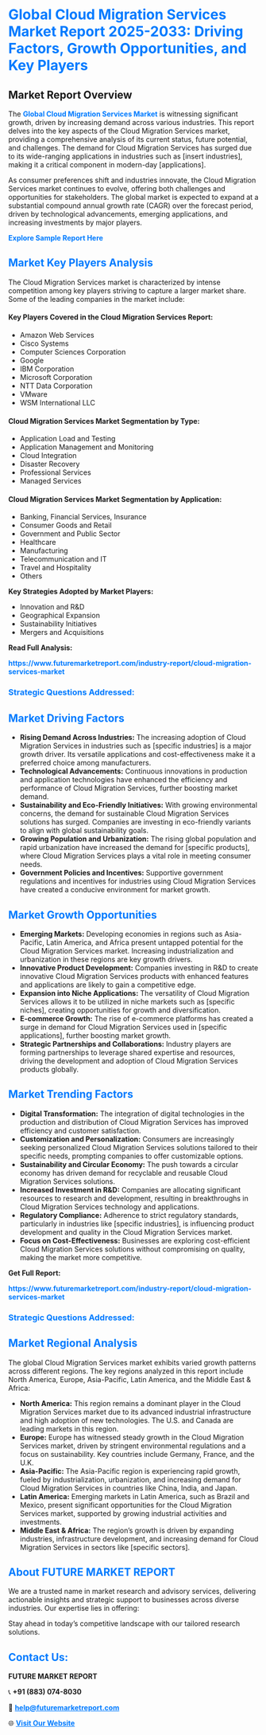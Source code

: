 <h1 style="color: #007BFF;">Global Cloud Migration Services Market Report 2025-2033: Driving Factors, Growth Opportunities, and Key Players</h1>

<section id="overview">
<h2>Market Report Overview</h2>
<p>The <a href="https://www.futuremarketreport.com/industry-report/cloud-migration-services-market" style="color: #007BFF; text-decoration: none;"><strong>Global Cloud Migration Services Market</strong></a> is witnessing significant growth, driven by increasing demand across various industries. This report delves into the key aspects of the Cloud Migration Services market, providing a comprehensive analysis of its current status, future potential, and challenges. The demand for Cloud Migration Services has surged due to its wide-ranging applications in industries such as [insert industries], making it a critical component in modern-day [applications].</p>
<p>As consumer preferences shift and industries innovate, the Cloud Migration Services market continues to evolve, offering both challenges and opportunities for stakeholders. The global market is expected to expand at a substantial compound annual growth rate (CAGR) over the forecast period, driven by technological advancements, emerging applications, and increasing investments by major players.</p>
</section>

<section id="overview">
<p><a href="https://www.futuremarketreport.com/request-sample/reportId=47783" style="color: #007BFF; text-decoration: none;"><strong>Explore Sample Report Here</strong></a></p>
</section>

<section id="key-players">
<h2 style="color: #007BFF;">Market Key Players Analysis</h2>
<p>The Cloud Migration Services market is characterized by intense competition among key players striving to capture a larger market share. Some of the leading companies in the market include:</p>
<h4>Key Players Covered in the Cloud Migration Services Report:</h4>
<ul><li>Amazon Web Services</li><li>Cisco Systems</li><li>Computer Sciences Corporation</li><li>Google</li><li>IBM Corporation</li><li>Microsoft Corporation</li><li>NTT Data Corporation</li><li>VMware</li><li>WSM International LLC</li></ul>
<h4>Cloud Migration Services Market Segmentation by Type:</h4>
<ul><li>Application Load and Testing</li><li>Application Management and Monitoring</li><li>Cloud Integration</li><li>Disaster Recovery</li><li>Professional Services</li><li>Managed Services</li></ul>

<h4>Cloud Migration Services Market Segmentation by Application:</h4>
<ul><li>Banking, Financial Services, Insurance</li><li>Consumer Goods and Retail</li><li>Government and Public Sector</li><li>Healthcare</li><li>Manufacturing</li><li>Telecommunication and IT</li><li>Travel and Hospitality</li><li>Others</li></ul>
<p><strong>Key Strategies Adopted by Market Players:</strong></p>
<ul>
<li>Innovation and R&D</li>
<li>Geographical Expansion</li>
<li>Sustainability Initiatives</li>
<li>Mergers and Acquisitions</li>
</ul>
</section>

<section>
<p><strong>Read Full Analysis: </strong></p><a href="https://www.futuremarketreport.com/industry-report/cloud-migration-services-market" style="color: #007BFF; text-decoration: none;"><strong>https://www.futuremarketreport.com/industry-report/cloud-migration-services-market</strong></a>
<h3 style="color: #007BFF;">Strategic Questions Addressed:</h3>
</section>

<section id="driving-factors">
<h2 style="color: #007BFF;">Market Driving Factors</h2>
<ul>
<li><strong>Rising Demand Across Industries:</strong> The increasing adoption of Cloud Migration Services in industries such as [specific industries] is a major growth driver. Its versatile applications and cost-effectiveness make it a preferred choice among manufacturers.</li>
<li><strong>Technological Advancements:</strong> Continuous innovations in production and application technologies have enhanced the efficiency and performance of Cloud Migration Services, further boosting market demand.</li>
<li><strong>Sustainability and Eco-Friendly Initiatives:</strong> With growing environmental concerns, the demand for sustainable Cloud Migration Services solutions has surged. Companies are investing in eco-friendly variants to align with global sustainability goals.</li>
<li><strong>Growing Population and Urbanization:</strong> The rising global population and rapid urbanization have increased the demand for [specific products], where Cloud Migration Services plays a vital role in meeting consumer needs.</li>
<li><strong>Government Policies and Incentives:</strong> Supportive government regulations and incentives for industries using Cloud Migration Services have created a conducive environment for market growth.</li>
</ul>
</section>

<section id="growth-opportunities">
<h2 style="color: #007BFF;">Market Growth Opportunities</h2>
<ul>
<li><strong>Emerging Markets:</strong> Developing economies in regions such as Asia-Pacific, Latin America, and Africa present untapped potential for the Cloud Migration Services market. Increasing industrialization and urbanization in these regions are key growth drivers.</li>
<li><strong>Innovative Product Development:</strong> Companies investing in R&D to create innovative Cloud Migration Services products with enhanced features and applications are likely to gain a competitive edge.</li>
<li><strong>Expansion into Niche Applications:</strong> The versatility of Cloud Migration Services allows it to be utilized in niche markets such as [specific niches], creating opportunities for growth and diversification.</li>
<li><strong>E-commerce Growth:</strong> The rise of e-commerce platforms has created a surge in demand for Cloud Migration Services used in [specific applications], further boosting market growth.</li>
<li><strong>Strategic Partnerships and Collaborations:</strong> Industry players are forming partnerships to leverage shared expertise and resources, driving the development and adoption of Cloud Migration Services products globally.</li>
</ul>
</section>

<section id="trending-factors">
<h2 style="color: #007BFF;">Market Trending Factors</h2>
<ul>
<li><strong>Digital Transformation:</strong> The integration of digital technologies in the production and distribution of Cloud Migration Services has improved efficiency and customer satisfaction.</li>
<li><strong>Customization and Personalization:</strong> Consumers are increasingly seeking personalized Cloud Migration Services solutions tailored to their specific needs, prompting companies to offer customizable options.</li>
<li><strong>Sustainability and Circular Economy:</strong> The push towards a circular economy has driven demand for recyclable and reusable Cloud Migration Services solutions.</li>
<li><strong>Increased Investment in R&D:</strong> Companies are allocating significant resources to research and development, resulting in breakthroughs in Cloud Migration Services technology and applications.</li>
<li><strong>Regulatory Compliance:</strong> Adherence to strict regulatory standards, particularly in industries like [specific industries], is influencing product development and quality in the Cloud Migration Services market.</li>
<li><strong>Focus on Cost-Effectiveness:</strong> Businesses are exploring cost-efficient Cloud Migration Services solutions without compromising on quality, making the market more competitive.</li>
</ul>
</section>

<section>
<p><strong>Get Full Report: </strong></p><a href="https://www.futuremarketreport.com/industry-report/cloud-migration-services-market" style="color: #007BFF; text-decoration: none;"><strong>https://www.futuremarketreport.com/industry-report/cloud-migration-services-market</strong></a>
<h3 style="color: #007BFF;">Strategic Questions Addressed:</h3>
</section>


<section id="regional-analysis">
<h2 style="color: #007BFF;">Market Regional Analysis</h2>
<p>The global Cloud Migration Services market exhibits varied growth patterns across different regions. The key regions analyzed in this report include North America, Europe, Asia-Pacific, Latin America, and the Middle East & Africa:</p>
<ul>
<li><strong>North America:</strong> This region remains a dominant player in the Cloud Migration Services market due to its advanced industrial infrastructure and high adoption of new technologies. The U.S. and Canada are leading markets in this region.</li>
<li><strong>Europe:</strong> Europe has witnessed steady growth in the Cloud Migration Services market, driven by stringent environmental regulations and a focus on sustainability. Key countries include Germany, France, and the U.K.</li>
<li><strong>Asia-Pacific:</strong> The Asia-Pacific region is experiencing rapid growth, fueled by industrialization, urbanization, and increasing demand for Cloud Migration Services in countries like China, India, and Japan.</li>
<li><strong>Latin America:</strong> Emerging markets in Latin America, such as Brazil and Mexico, present significant opportunities for the Cloud Migration Services market, supported by growing industrial activities and investments.</li>
<li><strong>Middle East & Africa:</strong> The region’s growth is driven by expanding industries, infrastructure development, and increasing demand for Cloud Migration Services in sectors like [specific sectors].</li>
</ul>
</section>

<footer>
<h2 style="color: #007BFF;">About FUTURE MARKET REPORT</h2>
<p>We are a trusted name in market research and advisory services, delivering actionable insights and strategic support to businesses across diverse industries. Our expertise lies in offering:</p>

<p>Stay ahead in today’s competitive landscape with our tailored research solutions.</p>

<h2 style="color: #007BFF;">Contact Us:</h2>
<p><strong>FUTURE MARKET REPORT</strong></p>
<p>📞 <strong>+91 (883) 074-8030</strong></p>
<p>📧 <strong><a href="mailto:help@futuremarketreport.com" style="color: #007BFF;">help@futuremarketreport.com</a></strong></p>
<p>🌐 <strong><a href="https://www.futuremarketreport.com/" style="color: #007BFF;">Visit Our Website</a></strong></p>
</footer>
